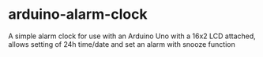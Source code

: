 # arduino-alarm-clock
A simple alarm clock for use with an Arduino Uno with a 16x2 LCD attached, allows setting of 24h time/date and set an alarm with snooze function
